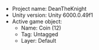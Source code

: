 <!-- UNITY CODE ASSIST INSTRUCTIONS START -->
- Project name: DeanTheKnight
- Unity version: Unity 6000.0.49f1
- Active game object:
  - Name: Coin (12)
  - Tag: Untagged
  - Layer: Default
<!-- UNITY CODE ASSIST INSTRUCTIONS END -->